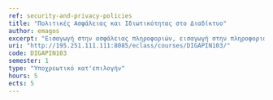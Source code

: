 ```yaml
---
ref: security-and-privacy-policies
title: "Πολιτικές Ασφάλειας και Ιδιωτικότητας στο Διαδίκτυο"
author: emagos
excerpt: "Εισαγωγή στην ασφάλειας πληροφοριών, εισαγωγή στην πληροφοριακή ιδιωτικότητα, εργαλεία λογισμικού και τεχνικές για τον έλεγχο της ασφάλειας πληροφοριακών συστημάτων, αποτίμηση και διαχείριση επικινδυνότητας στην ασφάλεια πληροφοριών και δικτύων, προστασία της ιδιωτικότητας χρηστών ηλεκτρονικών υπηρεσιών στο Διαδίκτυο,δομή και περιεχόμενο πολιτικών ιδιωτικότητας,αποτίμηση αντικτύπου περιστατικών παραβίασης προσωπικών δεδομένων, συμμόρφωση με τις απαιτήσεις του γενικού κανονισμού προστασίας προσωπικών δεδομένων (GDPR)."
uri: "http://195.251.111.111:8085/eclass/courses/DIGAPIN103/"
code: DIGAPIN103
semester: 1
type: "Υποχρεωτικό κατ'επιλογήν"
hours: 5
ects: 5
---
```


